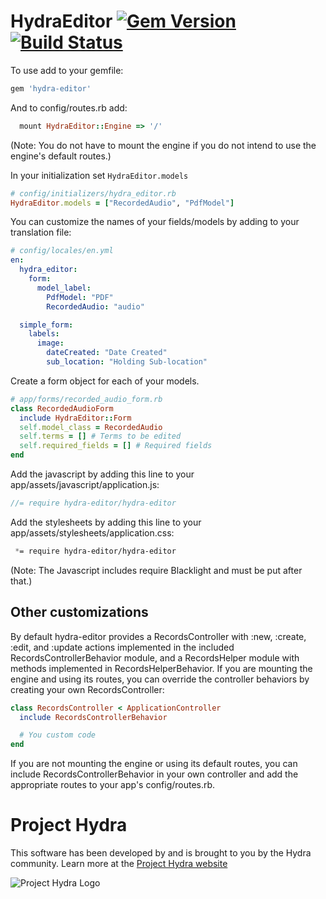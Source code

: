 # HydraEditor [![Gem Version](https://badge.fury.io/rb/hydra-editor.png)](http://badge.fury.io/rb/hydra-editor) [![Build Status](https://travis-ci.org/projecthydra/hydra-editor.png)](https://travis-ci.org/projecthydra/hydra-editor)

To use add to your gemfile:

```ruby
gem 'hydra-editor'
```

And to config/routes.rb add:

```ruby
  mount HydraEditor::Engine => '/'
```

(Note: You do not have to mount the engine if you do not intend to use the engine's default routes.)

In your initialization set ```HydraEditor.models```

```ruby
# config/initializers/hydra_editor.rb
HydraEditor.models = ["RecordedAudio", "PdfModel"]
```

You can customize the names of your fields/models by adding to your translation file:

```yaml
# config/locales/en.yml
en:
  hydra_editor:
    form:
      model_label:
        PdfModel: "PDF"
        RecordedAudio: "audio"

  simple_form:
    labels:
      image:
        dateCreated: "Date Created"
        sub_location: "Holding Sub-location"
```

Create a form object for each of your models.

```ruby
# app/forms/recorded_audio_form.rb
class RecordedAudioForm
  include HydraEditor::Form
  self.model_class = RecordedAudio
  self.terms = [] # Terms to be edited
  self.required_fields = [] # Required fields
end
```

Add the javascript by adding this line to your app/assets/javascript/application.js:

```javascript
//= require hydra-editor/hydra-editor
```

Add the stylesheets by adding this line to your app/assets/stylesheets/application.css:

```css
 *= require hydra-editor/hydra-editor
```

(Note: The Javascript includes require Blacklight and must be put after that.)

## Other customizations

By default hydra-editor provides a RecordsController with :new, :create, :edit, and :update actions implemented in the included RecordsControllerBehavior module, and a RecordsHelper module with methods implemented in RecordsHelperBehavior.  If you are mounting the engine and using its routes, you can override the controller behaviors by creating your own RecordsController:

```ruby
class RecordsController < ApplicationController
  include RecordsControllerBehavior

  # You custom code
end
```

If you are not mounting the engine or using its default routes, you can include RecordsControllerBehavior in your own controller and add the appropriate routes to your app's config/routes.rb.

# Project Hydra
This software has been developed by and is brought to you by the Hydra community.  Learn more at the
[Project Hydra website](http://projecthydra.org)

![Project Hydra Logo](https://github.com/uvalib/libra-oa/blob/a6564a9e5c13b7873dc883367f5e307bf715d6cf/public/images/powered_by_hydra.png?raw=true)
